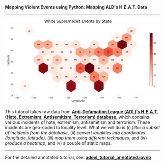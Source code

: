 **Mapping Violent Events using Python: Mapping ALD's H.E.A.T. Data**

---

![](https://raw.githubusercontent.com/abadeel/Mapping-Violent-Events-using-Python/95e65b37ab99fe652f1cdd58d0dfd400454acc18/White%20Supermacist%20Events%20by%20US%20States.jpg)

This tutorial takes raw data from [**Anti-Defamation League (ADL)'s H.E.A.T. (Hate, Extremism, Antisemitism, Terrorism) database**](https://www.adl.org/resources/tools-to-track-hate/heat-map), which contains various incidents of hate, extremism, antisemitism and terrorism. These incidents are geo-coded to locality level. What we will do is (i) _filter a subset of incidents from the database,_ (ii) _convert localities into coordinates (longitude, latitude),_ (iii) _map them using different techniques_, and (iv) _produce a heatmap_, and (v) a couple of static maps.

---

For the detailed annotated tutorial, see: [**adeel\_tutorial\_annotated.ipynb**](https://github.com/abadeel/Mapping-Violent-Events-using-Python/blob/main/adeel_tutorial_annotated.ipynb )
